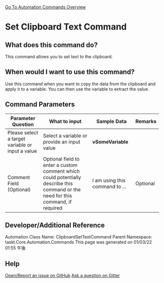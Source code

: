 <!--TITLE: Set Clipboard Text Command -->
<!-- SUBTITLE: a command in the Misc Commands group. -->
[Go To Automation Commands Overview](/automation-commands.md)


# Set Clipboard Text Command


## What does this command do?
This command allows you to set text to the clipboard.


## When would I want to use this command?
Use this command when you want to copy the data from the clipboard and apply it to a variable.  You can then use the variable to extract the value.


## Command Parameters
| Parameter Question   	| What to input  	|  Sample Data 	| Remarks  	|
| ---                    | ---               | ---           | ---       |
|Please select a target variable or input a value|Select a variable or provide an input value|**vSomeVariable**||
|Comment Field (Optional)|Optional field to enter a custom comment which could potentially describe this command or the need for this command, if required|I am using this command to ...|Optional|






## Developer/Additional Reference
Automation Class Name: ClipboardSetTextCommand
Parent Namespace: taskt.Core.Automation.Commands
This page was generated on 01/03/22 01:55 午後


## Help
[Open/Report an issue on GitHub](https://github.com/saucepleez/taskt/issues/new)
[Ask a question on Gitter](https://gitter.im/taskt-rpa/Lobby)
